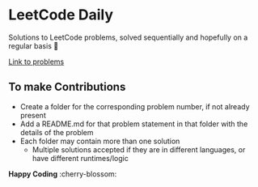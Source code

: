 # LeetCode Daily

Solutions to LeetCode problems, solved sequentially and hopefully on a regular basis :herb:

[Link to problems](https://leetcode.com/problemset/all/)

## To make Contributions

* Create a folder for the corresponding problem number, if not already present
* Add a README.md for that problem statement in that folder with the details of the problem
* Each folder may contain more than one solution
  * Multiple solutions accepted if they are in different languages, or have different runtimes/logic
  
**Happy Coding** :cherry-blossom:
